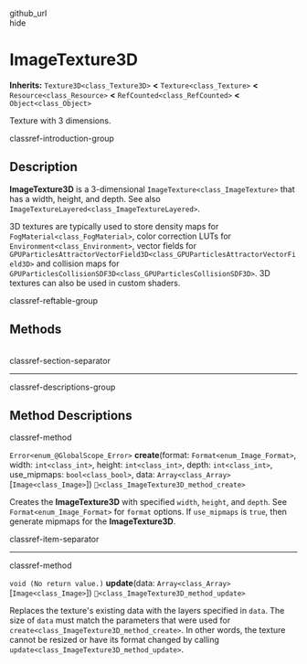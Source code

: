 github\_url  
hide

# ImageTexture3D

**Inherits:** `Texture3D<class_Texture3D>` **&lt;**
`Texture<class_Texture>` **&lt;** `Resource<class_Resource>` **&lt;**
`RefCounted<class_RefCounted>` **&lt;** `Object<class_Object>`

Texture with 3 dimensions.

classref-introduction-group

## Description

**ImageTexture3D** is a 3-dimensional `ImageTexture<class_ImageTexture>`
that has a width, height, and depth. See also
`ImageTextureLayered<class_ImageTextureLayered>`.

3D textures are typically used to store density maps for
`FogMaterial<class_FogMaterial>`, color correction LUTs for
`Environment<class_Environment>`, vector fields for
`GPUParticlesAttractorVectorField3D<class_GPUParticlesAttractorVectorField3D>`
and collision maps for
`GPUParticlesCollisionSDF3D<class_GPUParticlesCollisionSDF3D>`. 3D
textures can also be used in custom shaders.

classref-reftable-group

## Methods

<table>
<tbody>
<tr>
</tr>
<tr>
</tr>
</tbody>
</table>

classref-section-separator

------------------------------------------------------------------------

classref-descriptions-group

## Method Descriptions

classref-method

`Error<enum_@GlobalScope_Error>` **create**(format:
`Format<enum_Image_Format>`, width: `int<class_int>`, height:
`int<class_int>`, depth: `int<class_int>`, use\_mipmaps:
`bool<class_bool>`, data: `Array<class_Array>`\[`Image<class_Image>`\])
`🔗<class_ImageTexture3D_method_create>`

Creates the **ImageTexture3D** with specified `width`, `height`, and
`depth`. See `Format<enum_Image_Format>` for `format` options. If
`use_mipmaps` is `true`, then generate mipmaps for the
**ImageTexture3D**.

classref-item-separator

------------------------------------------------------------------------

classref-method

`void (No return value.)` **update**(data:
`Array<class_Array>`\[`Image<class_Image>`\])
`🔗<class_ImageTexture3D_method_update>`

Replaces the texture's existing data with the layers specified in
`data`. The size of `data` must match the parameters that were used for
`create<class_ImageTexture3D_method_create>`. In other words, the
texture cannot be resized or have its format changed by calling
`update<class_ImageTexture3D_method_update>`.

